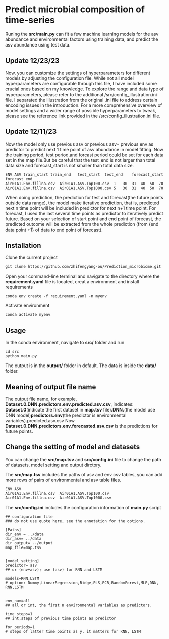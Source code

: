 # Predict microbial composition of time-series
Runing the __src/main.py__ can fit a few machine learning models for the asv abundance and environmental factors using training data, and predict the asv abundance using test data.

## Update 12/23/23
Now, you can customize the settings of hyperparameters for different models by adjusting the configuration file. While not all model hyperparameters are configurable through this file, I have included some crucial ones based on my knowledge. To explore the range and data type of hyperparameters, please refer to the additional /src/config_illustration.ini file. I separated the illustration from the original .ini file to address certain encoding issues in the introduction. For a more comprehensive overview of model settings and a wider range of possible hyperparameters to tweak, please see the reference link provided in the /src/config_illustration.ini file.

## Update 12/11/23
Now the model only use previous asv or previous asv+ previous env as predictor to predict next 1 time point of asv abundance in model fitting.
Now the training period, test period,and forcast period could be set for each data set in the map file.But be careful that the test_end is not larger than total data size and forecast_start is not smaller than total data size.
```
ENV	ASV	train_start	train_end	test_start	test_end	forecast_start	forecast_end
Air01A1.Env.fillna.csv	Air01A1.ASV.Top100.csv	1	30	31	40	50	70
Air01A1.Env.fillna.csv	Air01A1.ASV.Top1000.csv	5	30	31	40	50	70
```

When doing prediction, the prediction for test and forecast(the future points outside data range), the model make iterative prediction, that is, predicted next n time point will be included in predictor for next n+1 time point.
For forecast, I used the last several time points as predictor to iteratively predict future. Based on your selection of start point and end point of forecast, the predicted outcome will be extracted from the whole prediction (from {end data point +1} of data to end point of forecast).


## Installation

Clone the current project
```
git clone https://github.com/zhifengyang-ou/Prediction_microbiome.git
```
Open your command-line terminal and navigate to the directory where the __requirement.yaml__ file is located, creat a environment and install requirements
```
conda env create -f requirement.yaml -n myenv
```
Activate environment
```
conda activate myenv
```
## Usage
In the conda environment, navigate to __src/__ folder and run
```
cd src
python main.py
```
The output is in the __output/__ folder in default. The data is inside the __data/__ folder.

## Meaning of output file name
The output file name, for example, __Dataset.0.DNN.predictors.env.predicted.asv.csv__, indicates: __Dataset.0__(indicate the first dataset in __map.tsv__ file)__.DNN.__(the model use DNN model)__predictors.env__(the predictor is environmental variables).predicted.asv.csv
Now  __Dataset.0.DNN.predictors.env.forecasted.asv.csv__ is the predictions for future points.

## Change the setting of model and datasets
You can change the __src/map.tsv__ and __src/config.ini__ file to change the path of datasets, model setting and output dirctory.

The __src/map.tsv__ includes the paths of asv and env csv tables, you can add more rows of pairs of environmental and asv table files.
```
ENV	ASV
Air01A1.Env.fillna.csv	Air01A1.ASV.Top100.csv
Air01A1.Env.fillna.csv	Air01A1.ASV.Top1000.csv
```
The __src/config.ini__ includes the configuration information of __main.py__ script
```
## configuration file
### do not use quote here, see the annotation for the options.

[Paths]
dir_env = ../data
dir_asv= ../data
dir_output= ../output
map_file=map.tsv


[model_setting]
predictor= asv      
## or (env+asv); use (asv) for RNN and LSTM

models=RNN,LSTM
# option: Dummy,LinearRegression,Ridge,PLS,PCR,RandomForest,MLP,DNN, RNN,LSTM


env_num=all      
## all or int, the first n environmental variables as predictors.

time_steps=1        
## int,steps of previous time points as predictor

for_periods=1
# steps of latter time points as y, it matters for RNN, LSTM

```


